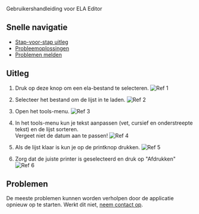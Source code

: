 Gebruikershandleiding voor ELA Editor

## Snelle navigatie
- [Stap-voor-stap uitleg](#uitleg)
- [Probleemoplossingen](#problemen)
- [Problemen melden](#problemen)

## Uitleg
1. Druk op deze knop om een ela-bestand te selecteren.
![Ref 1](img/elae/ref1.png)

2. Selecteer het bestand om de lijst in te laden.
![Ref 2](img/elae/ref2.png)

3. Open het tools-menu.
![Ref 3](img/elae/ref3.png)

4. In het tools-menu kun je tekst aanpassen (vet, cursief en onderstreepte tekst) en de lijst sorteren.<br>Vergeet niet de datum aan te passen!
![Ref 4](img/elae/ref4.png)

5. Als de lijst klaar is kun je op de printknop drukken.
![Ref 5](img/elae/ref5.png)

6. Zorg dat de juiste printer is geselecteerd en druk op "Afdrukken"
![Ref 6](img/elae/ref6.png)

## Problemen
De meeste problemen kunnen worden verholpen door de applicatie opnieuw op te starten. Werkt dit niet, [neem contact op](readme.md#problemen-en-contact).
